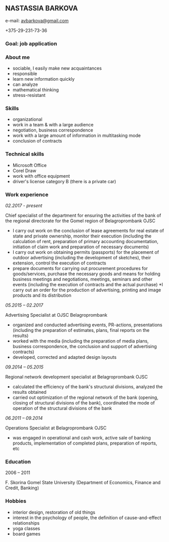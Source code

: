 ## **NASTASSIA BARKOVA**
e-mail: avbarkova@gmail.com

+375-29-231-73-36

### **Goal:** job application

### **About me**
* sociable, I easily make new acquaintances
* responsible
* learn new information quickly
* can analyze
* mathematical thinking
* stress-resistant
### **Skills**
* organizational
* work in a team & with a large audience
* negotiation, business correspondence
* work with a large amount of information in multitasking mode
* conclusion of contracts

### **Technical skills**
* Microsoft Office
* Corel Draw
* work with office equipment
* driver's license category B (there is a private car)

### **Work experience**
_02.2017 - present_

Chief specialist of the department for ensuring the activities of the bank of the regional directorate for the Gomel region of Belagroprombank OJSC

*  I carry out work on the conclusion of lease agreements for real estate of state and private ownership, monitor their execution (including the calculation of rent, preparation of primary accounting documentation, initiation of claim work and preparation of necessary documents)
* I carry out work on obtaining permits (passports) for the placement of outdoor advertising (including the development of sketches), their extension, control the execution of contracts
* prepare documents for carrying out procurement procedures for goods/services, purchase the necessary goods and means for holding business meetings and negotiations, meetings, seminars and other events (including the execution of contracts and the actual purchase)
*I carry out an order for the production of advertising, printing and image products and its distribution

_05.2015 – 02.2017_

 Advertising Specialist at OJSC Belagroprombank
 
 * organized and conducted advertising events, PR-actions, presentations (including the preparation of estimates, plans, final reports on the results)
 * worked with the media (including the preparation of media plans, business correspondence, the conclusion and support of advertising contracts)
 * developed, corrected and adapted design layouts

 _09.2014 – 05.2015_

 Regional network development specialist at Belagroprombank OJSC

 * calculated the efficiency of the bank's structural divisions, analyzed the results obtained
 * carried out optimization of the regional network of the bank (opening, closing of structural divisions of the bank), coordinated the mode of operation of the structural divisions of the bank

 _06.2011 – 09.2014_

 Operations Specialist at Belagroprombank OJSC

 * was engaged in operational and cash work, active sale of banking products, implementation of completed plans, preparation of reports, etc

### **Education**

 2006 – 2011

 F. Skorina Gomel State University (Department of Economics, Finance and Credit, Banking)
 
 ### **Hobbies**

 * interior design, restoration of old things
 * interest in the psychology of people, the definition of cause-and-effect relationships
 * yoga classes
 * board games
